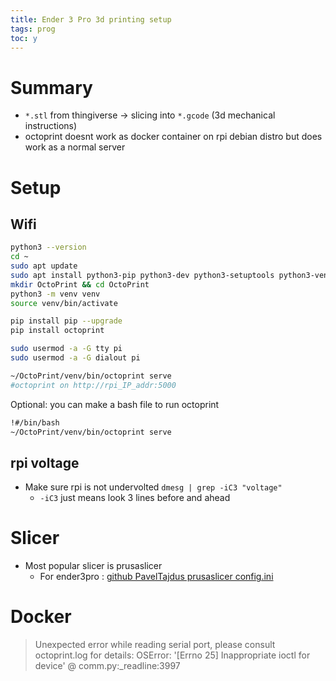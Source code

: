 ```yaml
---
title: Ender 3 Pro 3d printing setup
tags: prog
toc: y
---
```


# Summary

* `*.stl` from thingiverse -> slicing into `*.gcode` (3d mechanical instructions)
* octoprint doesnt work as docker container on rpi debian distro but does work as a normal server

# Setup

## Wifi

```bash
python3 --version
cd ~
sudo apt update
sudo apt install python3-pip python3-dev python3-setuptools python3-venv git libyaml-dev build-essential
mkdir OctoPrint && cd OctoPrint
python3 -m venv venv
source venv/bin/activate

pip install pip --upgrade
pip install octoprint

sudo usermod -a -G tty pi
sudo usermod -a -G dialout pi

~/OctoPrint/venv/bin/octoprint serve
#octoprint on http://rpi_IP_addr:5000
```

Optional: you can make a bash file to run octoprint

```{.bash filename="octorun"}
!#/bin/bash
~/OctoPrint/venv/bin/octoprint serve
```

## rpi voltage

* Make sure rpi is not undervolted `dmesg | grep -iC3 "voltage"`
  * `-iC3` just means look 3 lines before and ahead

# Slicer

* Most popular slicer is prusaslicer  
  * For ender3pro : [github PavelTajdus prusaslicer config.ini](https://github.com/PavelTajdus/Ender-3-profily-pro-Prusa-Slicer/blob/master/PT-Slicer-Config-Ender-3-PLA.ini)




# Docker


> Unexpected error while reading serial port, please consult octoprint.log for details: OSError: '[Errno 25] Inappropriate ioctl for device' @ comm.py:_readline:3997

